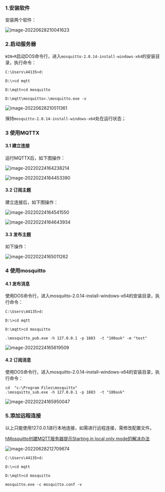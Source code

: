 ### 1.安装软件

安装两个软件：

![image-20220628210041623](https://gcltypora.oss-cn-guangzhou.aliyuncs.com/img/202206282100815.png)

### 2.启动服务器

`WIN+R`启动DOS命令行，进入`mosquitto-2.0.14-install-windows-x64`的安装目录，执行命令：

```shell
C:\Users\44135>d:

D:\>cd mqtt

D:\mqtt>cd mosquitto

D:\mqtt\mosquitto>.\mosquitto.exe -v
```

![image-20220628210511361](https://gcltypora.oss-cn-guangzhou.aliyuncs.com/img/202206282105478.png)

保持`mosquitto-2.0.14-install-windows-x64`处在运行状态；

### 3 使用MQTTX

#### 3.1 建立连接

运行MQTTX后，如下图操作：

![image-20220224164238214](https://gcltypora.oss-cn-guangzhou.aliyuncs.com/img/202206282107343.png)

![image-20220224164453390](https://gcltypora.oss-cn-guangzhou.aliyuncs.com/img/202206282107340.png)

#### 3.2 订阅主题

建立连接后，如下图操作：

![image-20220224164541550](https://gcltypora.oss-cn-guangzhou.aliyuncs.com/img/202206282107336.png)

![image-20220224164643934](https://gcltypora.oss-cn-guangzhou.aliyuncs.com/img/202206282107345.png)


#### 3.3 发布主题

如下操作：

![image-20220224165011262](https://gcltypora.oss-cn-guangzhou.aliyuncs.com/img/202206282107348.png)

### 4 使用mosquitto

#### 4.1 发布消息

使用DOS命令行，进入mosquitto-2.0.14-install-windows-x64的安装目录，执行命令：

```shell
C:\Users\44135>d:

D:\>cd mqtt

D:\mqtt>cd mosquitto

.\mosquitto_pub.exe -h 127.0.0.1 -p 1883  -t "100ask" -m "test"
```

![image-20220224165619509](https://gcltypora.oss-cn-guangzhou.aliyuncs.com/img/202206282107369.png)

#### 4.2 订阅消息

使用DOS命令行，进入mosquitto-2.0.14-install-windows-x64的安装目录，执行命令：

```shell
cd  "c:\Program Files\mosquitto"
.\mosquitto_sub.exe -h 127.0.0.1 -p 1883  -t "100ask"
```

![image-20220224165950047](https://gcltypora.oss-cn-guangzhou.aliyuncs.com/img/202206282107647.png)

### 5.添加远程连接

以上只能使用127.0.0.1进行本地连接，如需进行远程连接，需修改配置文件。

[hMosquitto创建MQTT服务器提示Starting in local only mode的解决办法](https://www.jianshu.com/p/943c422b72d4)

![image-20220628212709674](https://gcltypora.oss-cn-guangzhou.aliyuncs.com/img/202206282127812.png)

```shell
C:\Users\44135>d:

D:\>cd mqtt

D:\mqtt>cd mosquitto

mosquitto.exe -c mosquitto.conf -v
```
